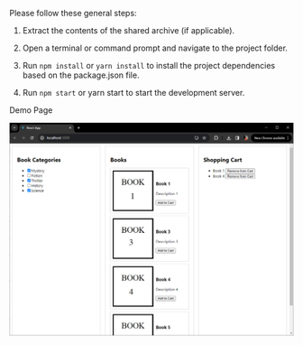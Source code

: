 Please follow these general steps:

1. Extract the contents of the shared archive (if applicable).

2. Open a terminal or command prompt and navigate to the project folder.

3. Run `npm install` or `yarn install` to install the project dependencies based on the package.json file.

4. Run `npm start` or yarn start to start the development server.

Demo Page

![Demo](public/demopage.png)
